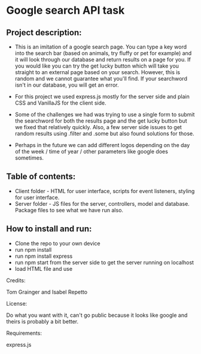 # Google search API task

## Project description: 

- This is an imitation of a google search page. You can type a key word into the search bar (based on animals, try fluffy or pet for example) and it will look through our database and return results on a page for you. If you would like you can try the get lucky button which will take you straight to an external page based on your search. However, this is random and we cannot guarantee what you'll find. If your searchword isn't in our database, you will get an error.

- For this project we used express.js mostly for the server side and plain CSS and VanillaJS for the client side.

- Some of the challenges we had was trying to use a single form to submit the searchword for both the results page and the get lucky button but we fixed that relatively quickly. Also, a few server side issues to get random results using .filter and .some but also found solutions for those.

- Perhaps in the future we can add different logos depending on the day of the week / time of year / other parameters like google does sometimes.

## Table of contents:

- Client folder - HTML for user interface, scripts for event listeners, styling for user interface.
- Server folder - JS files for the server, controllers, model and database. Package files to see what we have run also.

## How to install and run:

- Clone the repo to your own device
- run npm install
- run npm install express
- run npm start from the server side to get the server running on localhost
- load HTML file and use

Credits:

Tom Grainger and Isabel Repetto

License:

Do what you want with it, can't go public because it looks like google and theirs is probably a bit better.

Requirements: 

express.js
